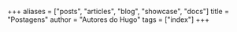 +++
aliases = ["posts", "articles", "blog", "showcase", "docs"]
title = "Postagens"
author = "Autores do Hugo"
tags = ["index"]
+++
